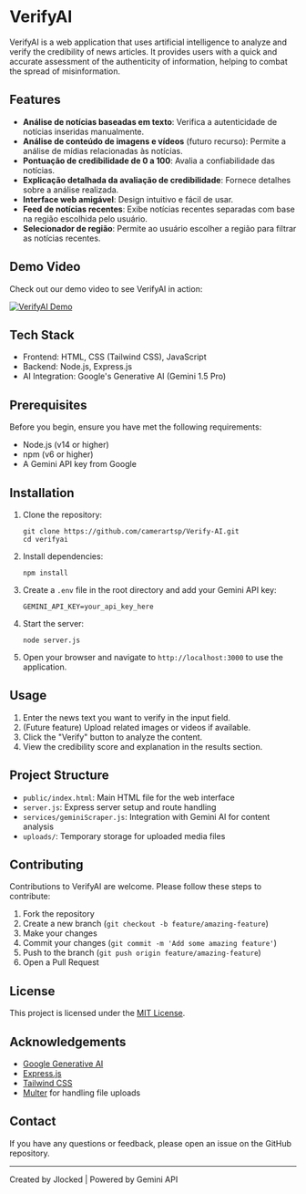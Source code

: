 # VerifyAI
VerifyAI is a web application that uses artificial intelligence to analyze and verify the credibility of news articles. It provides users with a quick and accurate assessment of the authenticity of information, helping to combat the spread of misinformation.

## Features
- **Análise de notícias baseadas em texto**: Verifica a autenticidade de notícias inseridas manualmente.
- **Análise de conteúdo de imagens e vídeos** (futuro recurso): Permite a análise de mídias relacionadas às notícias.
- **Pontuação de credibilidade de 0 a 100**: Avalia a confiabilidade das notícias.
- **Explicação detalhada da avaliação de credibilidade**: Fornece detalhes sobre a análise realizada.
- **Interface web amigável**: Design intuitivo e fácil de usar.
- **Feed de notícias recentes**: Exibe notícias recentes separadas com base na região escolhida pelo usuário.
- **Selecionador de região**: Permite ao usuário escolher a região para filtrar as notícias recentes.

## Demo Video
Check out our demo video to see VerifyAI in action:

[![VerifyAI Demo](https://img.youtube.com/vi/FcRqOe0kXKQ/0.jpg)](https://youtu.be/FcRqOe0kXKQ?si=gZGFvslUhhHo-8Z8)

## Tech Stack
- Frontend: HTML, CSS (Tailwind CSS), JavaScript
- Backend: Node.js, Express.js
- AI Integration: Google's Generative AI (Gemini 1.5 Pro)

## Prerequisites
Before you begin, ensure you have met the following requirements:
- Node.js (v14 or higher)
- npm (v6 or higher)
- A Gemini API key from Google

## Installation
1. Clone the repository:
   ```
   git clone https://github.com/camerartsp/Verify-AI.git
   cd verifyai
   ```
2. Install dependencies:
   ```
   npm install
   ```
3. Create a `.env` file in the root directory and add your Gemini API key:
   ```
   GEMINI_API_KEY=your_api_key_here
   ```
4. Start the server:
   ```
   node server.js
   ```
5. Open your browser and navigate to `http://localhost:3000` to use the application.

## Usage
1. Enter the news text you want to verify in the input field.
2. (Future feature) Upload related images or videos if available.
3. Click the "Verify" button to analyze the content.
4. View the credibility score and explanation in the results section.

## Project Structure
- `public/index.html`: Main HTML file for the web interface
- `server.js`: Express server setup and route handling
- `services/geminiScraper.js`: Integration with Gemini AI for content analysis
- `uploads/`: Temporary storage for uploaded media files

## Contributing
Contributions to VerifyAI are welcome. Please follow these steps to contribute:
1. Fork the repository
2. Create a new branch (`git checkout -b feature/amazing-feature`)
3. Make your changes
4. Commit your changes (`git commit -m 'Add some amazing feature'`)
5. Push to the branch (`git push origin feature/amazing-feature`)
6. Open a Pull Request

## License
This project is licensed under the [MIT License](LICENSE).

## Acknowledgements
- [Google Generative AI](https://ai.google.dev/)
- [Express.js](https://expressjs.com/)
- [Tailwind CSS](https://tailwindcss.com/)
- [Multer](https://github.com/expressjs/multer) for handling file uploads

## Contact
If you have any questions or feedback, please open an issue on the GitHub repository.

---
Created by Jlocked | Powered by Gemini API